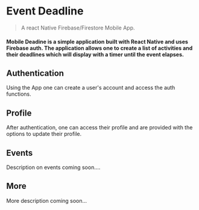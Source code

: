 # Event Deadline
> A react Native Firebase/Firestore Mobile App.

#### Mobile Deadine is a simple application built with React Native and uses Firebase auth. The application allows one to create a list of activities and their deadlines which will display with a timer until the event elapses.

## Authentication
Using the App one can create a user's account and access the auth functions. 

## Profile
After authentication, one can access their profile and are provided with the options to update their profile.

## Events
Description on events coming soon....

## More
More description coming soon...
